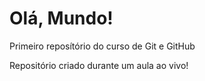 # Olá, Mundo!
 Primeiro reposítório do curso de Git e GitHub

 Repositório criado durante um aula ao vivo!

